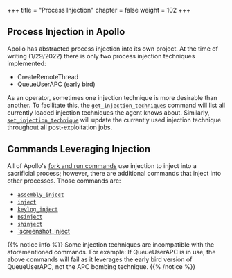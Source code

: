 +++
title = "Process Injection"
chapter = false
weight = 102
+++

## Process Injection in Apollo

Apollo has abstracted process injection into its own project. At the time of writing (1/29/2022) there is only two process injection techniques implemented:
- CreateRemoteThread
- QueueUserAPC (early bird)

As an operator, sometimes one injection technique is more desirable than another. To facilitate this, the [`get_injection_techniques`](/agents/apollo/commands/get_injection_techniques) command will list all currently loaded injection techniques the agent knows about. Similarly, [`set_injection_technique`](/agents/apollo/commands/set_injection_technique) will update the currently used injection technique throughout all post-exploitation jobs.

## Commands Leveraging Injection

All of Apollo's [fork and run commands](/agents/apollo/opsec/fork_and_run_commands/) use injection to inject into a sacrificial process; however, there are additional commands that inject into other processes. Those commands are:

- [`assembly_inject`](/agents/apollo/commands/assembly_inject/)
- [`inject`](/agents/apollo/commands/inject/)
- [`keylog_inject`](/agents/apollo/commands/keylog/)
- [`psinject`](/agents/apollo/commands/psinject/)
- [`shinject`](/agents/apollo/commands/shinject/)
- [`screenshot_inject](/agents/apollo/commands/screenshot_inject)

{{% notice info %}}
Some injection techniques are incompatible with the aforementioned commands. For example: If QueueUserAPC is in use, the above commands will fail as it leverages the early bird version of QueueUserAPC, not the APC bombing technique. 
{{% /notice %}}